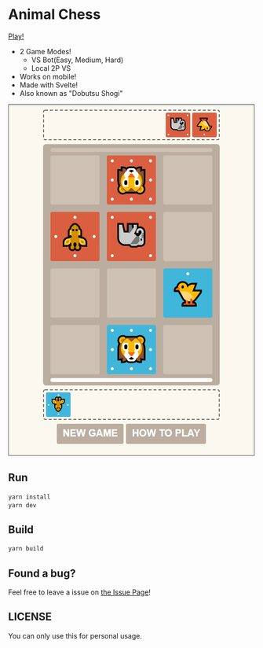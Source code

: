 # Animal Chess
[Play!](exqt.github.io/animal-chess/)

- 2 Game Modes!
  - VS Bot(Easy, Medium, Hard)
  - Local 2P VS
- Works on mobile!
- Made with Svelte!
- Also known as "Dobutsu Shogi"

![](.github/preview.png)

## Run
```bash
yarn install
yarn dev
```
## Build
```bash
yarn build
```

## Found a bug?
Feel free to leave a issue on [the Issue Page](https://github.com/exqt/animal-chess/issues)!

## LICENSE
You can only use this for personal usage.
